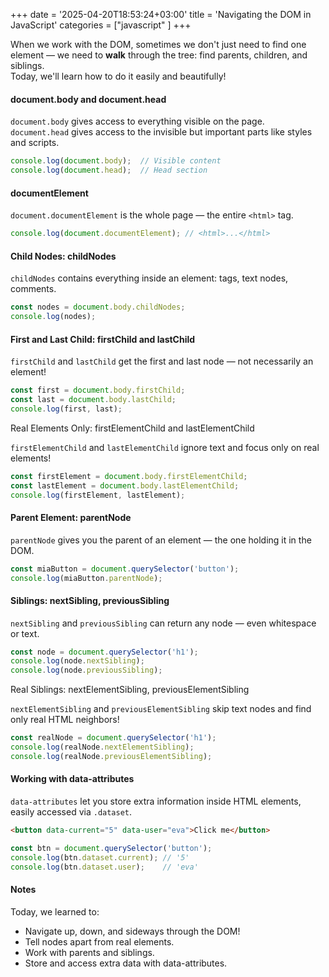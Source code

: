 +++
date = '2025-04-20T18:53:24+03:00'
title = 'Navigating the DOM in JavaScript'
categories = ["javascript" ]
+++

When we work with the DOM, sometimes we don't just need to find one element — we need to **walk** through the tree: find parents, children, and siblings.  
Today, we'll learn how to do it easily and beautifully!


#### document.body and document.head

`document.body` gives access to everything visible on the page.  
`document.head` gives access to the invisible but important parts like styles and scripts.

```javascript
console.log(document.body);  // Visible content
console.log(document.head);  // Head section
```


#### documentElement

`document.documentElement` is the whole page — the entire `<html>` tag.

```javascript
console.log(document.documentElement); // <html>...</html>
```


#### Child Nodes: childNodes

`childNodes` contains everything inside an element: tags, text nodes, comments.

```javascript
const nodes = document.body.childNodes;
console.log(nodes);
```


#### First and Last Child: firstChild and lastChild

`firstChild` and `lastChild` get the first and last node — not necessarily an element!

```javascript
const first = document.body.firstChild;
const last = document.body.lastChild;
console.log(first, last);
```


Real Elements Only: firstElementChild and lastElementChild

`firstElementChild` and `lastElementChild` ignore text and focus only on real elements!

```javascript
const firstElement = document.body.firstElementChild;
const lastElement = document.body.lastElementChild;
console.log(firstElement, lastElement);
```


#### Parent Element: parentNode

`parentNode` gives you the parent of an element — the one holding it in the DOM.

```javascript
const miaButton = document.querySelector('button');
console.log(miaButton.parentNode);
```


#### Siblings: nextSibling, previousSibling

`nextSibling` and `previousSibling` can return any node — even whitespace or text.

```javascript
const node = document.querySelector('h1');
console.log(node.nextSibling);
console.log(node.previousSibling);
```


Real Siblings: nextElementSibling, previousElementSibling

`nextElementSibling` and `previousElementSibling` skip text nodes and find only real HTML neighbors!

```javascript
const realNode = document.querySelector('h1');
console.log(realNode.nextElementSibling);
console.log(realNode.previousElementSibling);
```


#### Working with data-attributes

`data-attributes` let you store extra information inside HTML elements, easily accessed via `.dataset`.

```html
<button data-current="5" data-user="eva">Click me</button>
```

```javascript
const btn = document.querySelector('button');
console.log(btn.dataset.current); // '5'
console.log(btn.dataset.user);    // 'eva'
```

#### Notes

Today, we learned to:
- Navigate up, down, and sideways through the DOM!
- Tell nodes apart from real elements.
- Work with parents and siblings.
- Store and access extra data with data-attributes.
